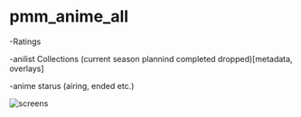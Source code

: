 # pmm_anime_all

-Ratings

-anilist Collections (current season plannind completed dropped)[metadata, overlays]

-anime starus (airing, ended etc.) 

![screens](https://github.com/Craftwork2720/pmm_anime_all/assets/130354761/775acee5-aa6e-44e1-8a63-7b7531dec868)
